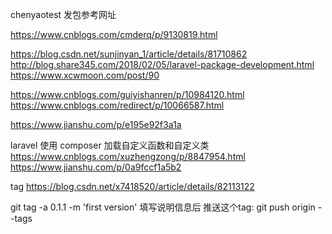 chenyaotest
发包参考网址


https://www.cnblogs.com/cmderq/p/9130819.html

https://blog.csdn.net/sunjinyan_1/article/details/81710862
http://blog.share345.com/2018/02/05/laravel-package-development.html
https://www.xcwmoon.com/post/90


https://www.cnblogs.com/guiyishanren/p/10984120.html
https://www.cnblogs.com/redirect/p/10066587.html

https://www.jianshu.com/p/e195e92f3a1a

laravel 使用 composer 加载自定义函数和自定义类
https://www.cnblogs.com/xuzhengzong/p/8847954.html
https://www.jianshu.com/p/0a9fccf1a5b2

tag
https://blog.csdn.net/x7418520/article/details/82113122

git tag -a 0.1.1 -m 'first version'
填写说明信息后 推送这个tag:
git push origin --tags